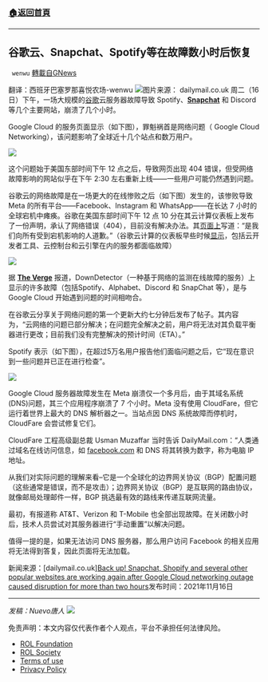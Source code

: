 ###  [:house:返回首頁](https://github.com/ourhimalayas/txt)
---


## 谷歌云、Snapchat、Spotify等在故障数小时后恢复
` wenwu` [轉載自GNews](https://gnews.org/zh-hans/1671428/)

翻译：西班牙巴塞罗那喜悦农场-wenwu
![](https://assets.gnews.org/wp-content/uploads/2021/11/image-360.png)图片来源： dailymail.co.uk
周二（16日）下午，一场大规模的[谷歌](https://www.dailymail.co.uk/sciencetech/google/index.html)云服务器故障导致 Spotify、**[Snapchat](https://www.dailymail.co.uk/sciencetech/snapchat/index.html)** 和 Discord 等几个主要网站，崩溃了几个小时。

Google Cloud 的服务页面显示（如下图），罪魁祸首是网络问题（ Google Cloud Networking），该问题影响了全球近十几个站点和数万用户。

![](https://assets.gnews.org/wp-content/uploads/2021/11/image-361.png)

这个问题始于美国东部时间下午 12 点之后，导致网页出现 404 错误，但受网络故障影响的网站似乎在下午 2:30 左右重新上线——一些用户可能仍然遇到问题。

谷歌云的网络故障是在一场更大的在线惨败之后（如下图）发生的，该惨败导致 Meta 的所有平台——Facebook、Instagram 和 WhatsApp——在长达 7 小时的全球宕机中瘫痪。谷歌在美国东部时间下午 12 点 10 分在其云计算仪表板上发布了一份声明，承认了网络错误（404），目前没有解决办法。其[页面上](https://status.cloud.google.com/incidents/6PM5mNd43NbMqjCZ5REh)写道：“是我们向所有受到宕机影响的人道歉。”（谷歌云计算的仪表板早些时候[显示](https://finance.yahoo.com/news/google-amazon-several-other-websites-181233082.html)，包括云开发者工具、云控制台和云引擎在内的服务都面临故障）

![](https://assets.gnews.org/wp-content/uploads/2021/11/image-363.png)

据 **[The Verge](https://www.theverge.com/2021/11/16/22785599/google-cloud-outage-spotify-discord-snapchat-google-cloud)** 报道，DownDetector（一种基于网络的监测在线故障的服务）上显示的许多故障（包括Spotify、Alphabet、Discord 和 SnapChat 等），是与 Google Cloud 开始遇到问题的时间相吻合。

在谷歌云分享关于网络问题的第一个更新大约七分钟后发布了帖子。其内容为，“云网络的问题已部分解决；在问题完全解决之前，用户将无法对其负载平衡器进行更改；目前我们没有完整解决的预计时间（ETA）。”

Spotify 表示（如下图），在超过5万名用户报告他们面临问题之后，它“现在意识到一些问题并已正在进行检查”。

![](https://assets.gnews.org/wp-content/uploads/2021/11/image-365.png)

Google Cloud 服务器故障发生在 Meta 崩溃仅一个多月后，由于其域名系统 (DNS)问题，其三个应用程序崩溃了 7 个小时。Meta 没有使用 CloudFare，但它运行着世界上最大的 DNS 解析器之一。当站点因 DNS 系统故障而停机时，CloudFare 会尝试修复它们。

CloudFare 工程高级副总裁 Usman Muzaffar 当时告诉 DailyMail.com：“人类通过域名在线访问信息，如 [facebook.com](http://acebook.com/) 和 DNS 将其转换为数字，称为电脑 IP 地址。

从我们对实际问题的理解来看–它是一个全球化的边界网关协议（BGP）配置问题（这些通常是错误，而不是攻击）；边界网关协议（BGP）是互联网的路由协议，就像邮局处理邮件一样，BGP 挑选最有效的路线来传递互联网流量。

最初，有报道称 AT&T、Verizon 和 T-Mobile 也全部出现故障。在关闭数小时后，技术人员尝试对其服务器进行“手动重置”以解决问题。

值得一提的是，如果无法访问 DNS 服务器，那么用户访问 Facebook 的相关应用将无法得到答复，因此页面将无法加载。

新闻来源：[dailymail.co.uk][Back up! Snapchat, Shopify and several other popular websites are working again after Google Cloud networking outage caused disruption for more than two hours](https://www.dailymail.co.uk/sciencetech/article-10209361/Web-Google-Cloud-outage-crashes-Snapchat-Spotify-popular-sites-worldwide.html)发布时间：2021年11月16日

* * *

*发稿：Nuevo唐人*
![](https://assets.gnews.org/wp-content/uploads/2021/11/tempsnip132.png)


 

免责声明：本文内容仅代表作者个人观点，平台不承担任何法律风险。

- [ROL Foundation](https://rolfoundation.org/)
- [ROL Society](https://rolsociety.org/)
- [Terms of use](https://gnews.org/terms-of-use-3/)
- [Privacy Policy](https://gnews.org/privacy-policy/)
